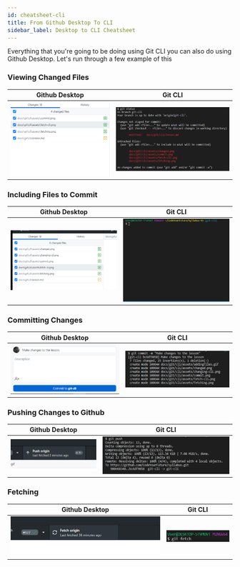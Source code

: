 ```yaml
---
id: cheatsheet-cli
title: From Github Desktop To CLI
sidebar_label: Desktop to CLI Cheatsheet
---
```


Everything that you're going to be doing using Git CLI you can also do using Github Desktop. Let's run through a few example of this

### Viewing Changed Files

| Github Desktop                                                 | Git CLI                                                      |
| -------------------------------------------------------------- | ------------------------------------------------------------ |
| ![Viewing changed files in Github Desktop](assets/changed.png) | ![Viewing changed files in Git CLI](assets/changing-cli.png) |

### Including Files to Commit

| Github Desktop                                      | Git CLI                                                          |
| --------------------------------------------------- | ---------------------------------------------------------------- |
| !["Adding files to commit"](assets/addingfiles.gif) | !["Adding files to commit with cli"](assets/addingfiles-cli.gif) |

### Committing Changes

| Github Desktop                                               | Git CLI                                             |
| ------------------------------------------------------------ | --------------------------------------------------- |
| ![Commiting Changing with Github Desktop](assets/commit.png) | ![Commit files with Git CLI](assets/commit-cli.png) |

### Pushing Changes to Github

| Github Desktop                                 | Git CLI                                                |
| ---------------------------------------------- | ------------------------------------------------------ |
| ![Pushing files to Github](assets/pushing.png) | ![Pushing files using Git CLI](assets/pushing-cli.png) |

### Fetching

| Github Desktop                                     | Git CLI                                      |
| -------------------------------------------------- | -------------------------------------------- |
| ![Fetching on Github Desktop](assets/fetching.png) | ![Fetching on Git CLI](assets/fetch-cli.png) |
